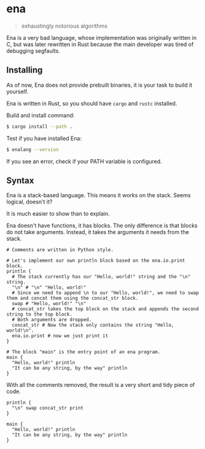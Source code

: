# ena
> exhaustingly notorious algorithms

Ena is a very bad language, whose implementation was originally written in C, but was later rewritten in Rust because the main developer was tired of debugging segfaults.

## Installing
As of now, Ena does not provide prebuilt binaries, it is your task to build it yourself.

Ena is written in Rust, so you should have `cargo` and `rustc` installed.

Build and install command: 

```sh
$ cargo install --path .
```

Test if you have installed Ena:

```sh
$ enalang --version
```

If you see an error, check if your PATH variable is configured.

## Syntax
Ena is a stack-based language. This means it works on the stack. Seems logical, doesn't it?

It is much easier to show than to explain.

Ena doesn't have functions, it has blocks. The only difference is that blocks do not take arguments. Instead, it takes the arguments it needs from the stack.

```
# Comments are written in Python style.

# Let's implement our own println block based on the ena.io.print block.
println {
  # The stack currently has our "Hello, world!" string and the "\n" string.
  "\n" # "\n" "Hello, world!"
  # Since we need to append \n to our "Hello, world!", we need to swap them and concat them using the concat_str block.
  swap # "Hello, world!" "\n"
  # concat_str takes the top block on the stack and appends the second string to the top block.
  # Both arguments are dropped.
  concat_str # Now the stack only contains the string "Hello, world!\n".
  ena.io.print # now we just print it
}

# The block "main" is the entry point of an ena program.
main {
  "Hello, world!" println
  "It can be any string, by the way" println
}
```

With all the comments removed, the result is a very short and tidy piece of code.

```
println {
  "\n" swap concat_str print
}

main {
  "Hello, world!" println
  "It can be any string, by the way" println
}
```